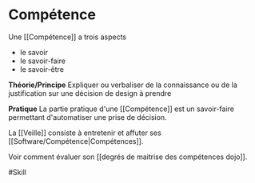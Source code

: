 # Compétence

Une [[Compétence]] a trois aspects
- le savoir
- le savoir-faire
- le savoir-être


**Théorie/Principe**
Expliquer ou verbaliser de la connaissance ou de la justification sur une décision de design à prendre

**Pratique**
La partie pratique d'une [[Compétence]] est un savoir-faire permettant d'automatiser une prise de décision.

La [[Veille]] consiste à entretenir et affuter ses [[Software/Compétence|Compétences]].


Voir comment évaluer son [[degrés de maitrise des compétences dojo]].


#Skill 
